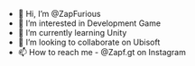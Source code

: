 - 👋 Hi, I’m @ZapFurious
- 👀 I’m interested in Development Game
- 🌱 I’m currently learning Unity
- 💞️ I’m looking to collaborate on Ubisoft
- 📫 How to reach me - @Zapf.gt on Instagram

<!---
ZapFurious/ZapFurious is a ✨ special ✨ repository because its `README.md` (this file) appears on your GitHub profile.
You can click the Preview link to take a look at your changes.
--->
